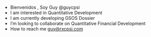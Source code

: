 - Bienvenidos , Soy Guy @guycpsi
- I am interested in Quantitative Development 
- I am currently developing GSOS Dossier
- I’m looking to collaborate on Quantitative Financial Development
- How to reach me guy@rxcpsi.com

<!---
guycpsi/guycpsi is a ✨ special ✨ repository because its `README.md` (this file) appears on your GitHub profile.
You can click the Preview link to take a look at your changes.
--->
